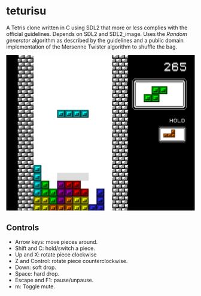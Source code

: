 # teturisu
A Tetris clone written in C using SDL2 that more or less complies with the official guidelines.
Depends on SDL2 and SDL2_image. Uses the _Random generator_ algorithm as described by the guidelines and a public domain implementation of the Mersenne Twister algorithm to shuffle the bag.

![Screenshot](https://raw.githubusercontent.com/tjohnman/teturisu/master/assets/screenshot.png)

## Controls
- Arrow keys: move pieces around.
- Shift and C: hold/switch a piece.
- Up and X: rotate piece clockwise
- Z and Control: rotate piece counterclockwise.
- Down: soft drop.
- Space: hard drop.
- Escape and F1: pause/unpause.
- m: Toggle mute.